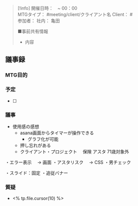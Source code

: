 # 
> [!info]
> 開催日時：　~ 00：00  
> MTGタイプ： #meeting/client/クライアント名
> Client： #  
> 参加者： 
> 社内： 亀田
> 
> ■事前共有情報
> - 内容

## 議事録

### MTG目的


### 予定
- [ ] 

### 議事
- 使用感の感想
	- asana画面からタイマーが操作できる
		- グラフ化が可能
	- 押し忘れがある
	- クライアント・プロジェクト　
保険
アスタ
71歳対象外

・エラー表示
　→ 画面
・アスタリスク
　→ CSS
・男チェック

・スライド：固定
・追従バナー

### 質疑
- <% tp.file.cursor(10) %>

